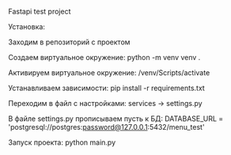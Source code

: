 Fastapi test project

Установка:

Заходим в репозиторий с проектом

Создаем виртуальное окружение:
python -m venv venv .

Активируем виртуальное окружение:
/venv/Scripts/activate

Устанавливаем зависимости:
pip install -r requirements.txt

Переходим в файл с настройками:
services -> settings.py

В файле settings.py прописываем пусть к БД:
DATABASE_URL = 'postgresql://postgres:password@127.0.0.1:5432/menu_test'

Запуск проекта:
python main.py
